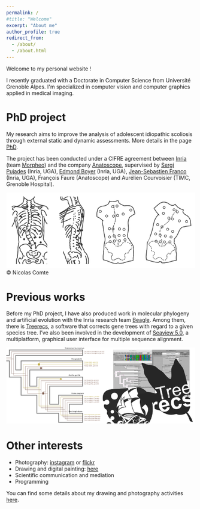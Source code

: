 ```yaml
---
permalink: /
#title: "Welcome"
excerpt: "About me"
author_profile: true
redirect_from: 
  - /about/
  - /about.html
---
```


Welcome to my personal website !


I recently graduated with a Doctorate in Computer Science from Université Grenoble Alpes. I'm specialized in computer vision and computer graphics applied in medical imaging.

# PhD project
My research aims to improve the analysis of adolescent idiopathic scoliosis through external static and dynamic assessments. More details in the page [PhD](/phd/).

The project has been conducted under a CIFRE agreement between [Inria](https://www.inria.fr/fr) (team [Morpheo](https://team.inria.fr/morpheo/)) and the company [Anatoscope](https://www.anatoscope.com/), supervised by [Sergi Pujades](http://sergipujades.free.fr/) (Inria, UGA), [Edmond Boyer](http://morpheo.inrialpes.fr/people/Boyer/) (Inria, UGA), [Jean-Sebastien Franco](https://morpheo.inrialpes.fr/~franco/) (Inria, UGA), François Faure (Anatoscope) and Aurélien Courvoisier (TIMC, Grenoble Hospital).


![Scoliosis Studies](/images/scoliosis_study_smaller.png)
&copy; Nicolas Comte


# Previous works
Before my PhD project, I have also produced work in molecular phylogeny and artificial evolution with the Inria research team [Beagle](https://team.inria.fr/beagle/). Among them, there is [Treerecs](https://project.inria.fr/treerecs/), a software that corrects gene trees with regard to a given species tree. I’ve also been involved in the development of [Seaview 5.0](http://doua.prabi.fr/software/seaview), a multiplatform, graphical user interface for multiple sequence alignment.

![Beagle Studies](/images/beagle_studies_smaller.png)


# Other interests
- Photography: [instagram](https://www.instagram.com/cometicon.snaps/) or [flickr](https://www.flickr.com/people/cometicon/)
- Drawing and digital painting: [here](https://www.instagram.com/cometicon.draws/)
- Scientific communication and mediation
- Programming

You can find some details about my drawing and photography activities [here](/other_activities/).
